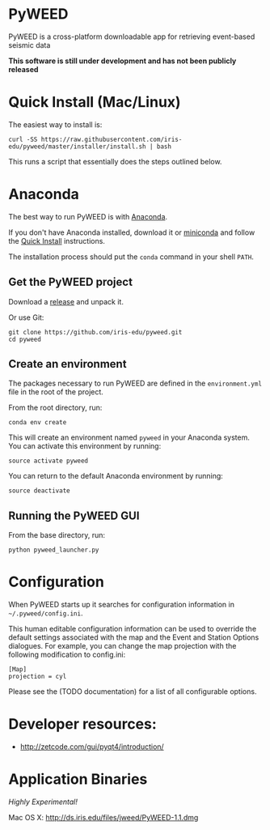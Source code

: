 # PyWEED

PyWEED is a cross-platform downloadable app for retrieving event-based seismic data

__This software is still under development and has not been publicly released__

# Quick Install (Mac/Linux)

The easiest way to install is:

```
curl -SS https://raw.githubusercontent.com/iris-edu/pyweed/master/installer/install.sh | bash
```

This runs a script that essentially does the steps outlined below.

# Anaconda

The best way to run PyWEED is with [Anaconda](https://docs.continuum.io/anaconda/).

If you don't have Anaconda installed, download it or [miniconda](http://conda.pydata.org/miniconda.html) and follow the [Quick Install](http://conda.pydata.org/docs/install/quick.html)
instructions.

The installation process should put the `conda` command in your shell `PATH`.

## Get the PyWEED project

Download a [release](https://github.com/iris-edu/pyweed/releases) and unpack it.

Or use Git:

```
git clone https://github.com/iris-edu/pyweed.git
cd pyweed
```

## Create an environment

The packages necessary to run PyWEED are defined in the `environment.yml` file in the root of the project.

From the root directory, run:

`conda env create`

This will create an environment named `pyweed` in your Anaconda system. You can activate this environment by running:

`source activate pyweed`

You can return to the default Anaconda environment by running:

`source deactivate`

## Running the PyWEED GUI

From the base directory, run:

```
python pyweed_launcher.py
```

# Configuration

When PyWEED starts up it searches for configuration information in `~/.pyweed/config.ini`.

This human editable configuration information can be used to override the default settings
associated with the map and the Event and Station Options dialogues. For example, you can
change the map projection with the following modification to config.ini:

```
[Map]
projection = cyl
```

Please see the (TODO documentation) for a list of all configurable options.

# Developer resources:

 * http://zetcode.com/gui/pyqt4/introduction/

# Application Binaries

_Highly Experimental!_

Mac OS X: http://ds.iris.edu/files/jweed/PyWEED-1.1.dmg


